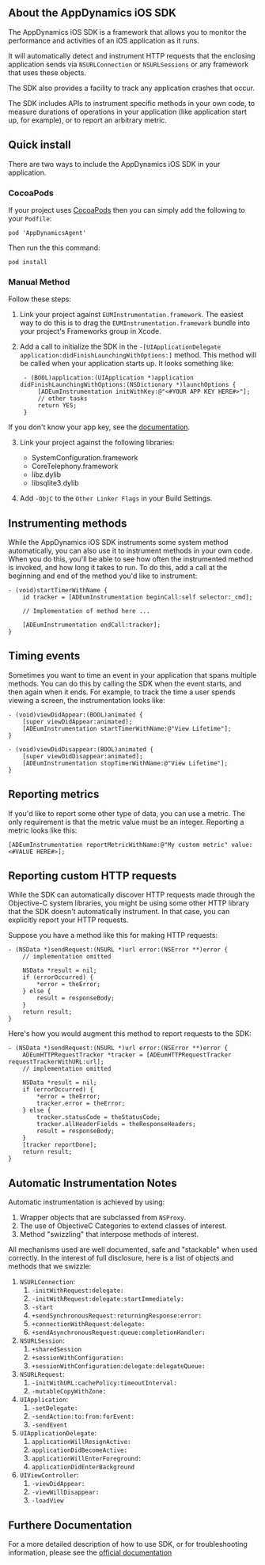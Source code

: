 ## About the AppDynamics iOS SDK

The AppDynamics iOS SDK is a framework that allows you to monitor the
performance and activities of an iOS application as it runs.

It will automatically detect and instrument HTTP requests that the
enclosing application sends via `NSURLConnection` or `NSURLSessions`
or any framework that uses these objects.

The SDK also provides a facility to track any application crashes that
occur.

The SDK includes APIs to instrument specific methods in your own code,
to measure durations of operations in your application (like
application start up, for example), or to report an arbitrary metric.

## Quick install
There are two ways to include the AppDynamics iOS SDK in your
application.

### CocoaPods
If your project uses [CocoaPods](https://cocoapods.org/) then you can simply add the
following to your `Podfile`:

```
pod 'AppDynamicsAgent'
```

Then run the this command:

```
pod install
```

### Manual Method
Follow these steps:

1. Link your project against `EUMInstrumentation.framework`. The
   easiest way to do this is to drag the
   `EUMInstrumentation.framework` bundle into your project's
   Frameworks group in Xcode.

2. Add a call to initialize the SDK in the
   `-[UIApplicationDelegate application:didFinishLaunchingWithOptions:]`
   method. This method will be called when your application starts
   up. It looks something like:

        - (BOOL)application:(UIApplication *)application didFinishLaunchingWithOptions:(NSDictionary *)launchOptions {
            [ADEumInstrumentation initWithKey:@"<#YOUR APP KEY HERE#>"];
            // other tasks
            return YES;
        }
If you don't know your app key, see the [documentation][docs].

3. Link your project against the following libraries:
   - SystemConfiguration.framework
   - CoreTelephony.framework
   - libz.dylib
   - libsqlite3.dylib

4. Add `-ObjC` to the `Other Linker Flags` in your Build Settings.

## Instrumenting methods
While the AppDynamics iOS SDK instruments some system method
automatically, you can also use it to instrument methods in your own
code. When you do this, you'll be able to see how often the
instrumented method is invoked, and how long it takes to run. To do
this, add a call at the beginning and end of the method you'd like to
instrument:

```
- (void)startTimerWithName {
    id tracker = [ADEumInstrumentation beginCall:self selector:_cmd];

    // Implementation of method here ...

    [ADEumInstrumentation endCall:tracker];
}
```

## Timing events
Sometimes you want to time an event in your application that spans
multiple methods. You can do this by calling the SDK when the event
starts, and then again when it ends. For example, to track the time a
user spends viewing a screen, the instrumentation looks like:

```
- (void)viewDidAppear:(BOOL)animated {
    [super viewDidAppear:animated];
    [ADEumInstrumentation startTimerWithName:@"View Lifetime"];
}

- (void)viewDidDisappear:(BOOL)animated {
    [super viewDidDisappear:animated];
    [ADEumInstrumentation stopTimerWithName:@"View Lifetime"];
}
```

## Reporting metrics
If you'd like to report some other type of data, you can use a
metric. The only requirement is that the metric value must be an
integer. Reporting a metric looks like this:

```
[ADEumInstrumentation reportMetricWithName:@"My custom metric" value:<#VALUE HERE#>];
```

## Reporting custom HTTP requests
While the SDK can automatically discover HTTP requests made through
the Objective-C system libraries, you might be using some other HTTP
library that the SDK doesn't automatically instrument. In that case,
you can explicitly report your HTTP requests.

Suppose you have a method like this for making HTTP requests:

```
- (NSData *)sendRequest:(NSURL *)url error:(NSError **)error {
    // implementation omitted

    NSData *result = nil;
    if (errorOccurred) {
        *error = theError;
    } else {
        result = responseBody;
    }
    return result;
}
```

Here's how you would augment this method to report requests to the SDK:

```
- (NSData *)sendRequest:(NSURL *)url error:(NSError **)error {
    ADEumHTTPRequestTracker *tracker = [ADEumHTTPRequestTracker requestTrackerWithURL:url];
    // implementation omitted

    NSData *result = nil;
    if (errorOccurred) {
        *error = theError;
        tracker.error = theError;
    } else {
        tracker.statusCode = theStatusCode;
        tracker.allHeaderFields = theResponseHeaders;
        result = responseBody;
    }
    [tracker reportDone];
    return result;
}
```

## Automatic Instrumentation Notes
Automatic instrumentation is achieved by using:
1. Wrapper objects that are subclassed from `NSProxy`.
1. The use of ObjectiveC Categories to extend classes of interest.
1. Method "swizzling" that interpose methods of interest.

All mechanisms used are well documented, safe and "stackable" when
used correctly. In the interest of full disclosure, here is a list of
objects and methods that we swizzle:

1. `NSURLConnection`:
   1. `-initWithRequest:delegate:`
   1. `-initWithRequest:delegate:startImmediately:`
   1. `-start`
   1. `+sendSynchronousRequest:returningResponse:error:`
   1. `+connectionWithRequest:delegate:`
   1. `+sendAsynchronousRequest:queue:completionHandler:`
1. `NSURLSession`:
   1. `+sharedSession`
   1. `+sessionWithConfiguration:`
   1. `+sessionWithConfiguration:delegate:delegateQueue:`
1. `NSURLRequest`:
   1. `-initWithURL:cachePolicy:timeoutInterval:`
   1. `-mutableCopyWithZone:`
1. `UIApplication`:
   1. `-setDelegate:`
   1. `-sendAction:to:from:forEvent:`
   1. `-sendEvent`
1. `UIApplicationDelegate`:
   1. `applicationWillResignActive:`
   1. `applicationDidBecomeActive:`
   1. `applicationWillEnterForeground:`
   1. `applicationDidEnterBackground`
1. `UIViewController`:
   1. `-viewDidAppear:`
   1. `-viewWillDisappear:`
   1. `-loadView`

## Furthere Documentation

For a more detailed description of how to use SDK, or for
troubleshooting information, please see the
[official documentation][docs]

[docs]: http://docs.appdynamics.com/ "AppDynamics Documentation"
